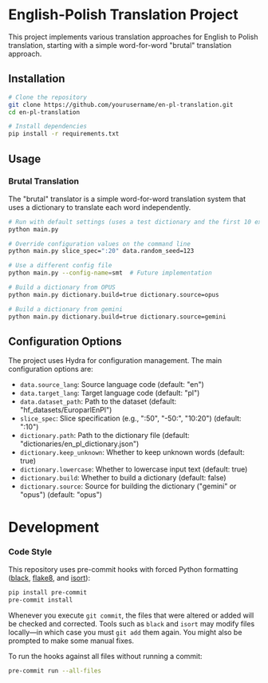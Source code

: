 # English-Polish Translation Project

This project implements various translation approaches for English to Polish translation, starting with a simple word-for-word "brutal" translation approach.

## Installation

```bash
# Clone the repository
git clone https://github.com/yourusername/en-pl-translation.git
cd en-pl-translation

# Install dependencies
pip install -r requirements.txt
```
## Usage
### Brutal Translation
The "brutal" translator is a simple word-for-word translation system that uses a dictionary to translate each word independently.
```sh
# Run with default settings (uses a test dictionary and the first 10 examples)
python main.py

# Override configuration values on the command line
python main.py slice_spec=":20" data.random_seed=123

# Use a different config file
python main.py --config-name=smt  # Future implementation

# Build a dictionary from OPUS
python main.py dictionary.build=true dictionary.source=opus

# Build a dictionary from gemini
python main.py dictionary.build=true dictionary.source=gemini
```
## Configuration Options
The project uses Hydra for configuration management. The main configuration options are:

- `data.source_lang`: Source language code (default: "en")
- `data.target_lang`: Target language code (default: "pl")
- `data.dataset_path`: Path to the dataset (default: "hf_datasets/EuroparlEnPl")
- `slice_spec`: Slice specification (e.g., ":50", "-50:", "10:20") (default: ":10")
- `dictionary.path`: Path to the dictionary file (default: "dictionaries/en_pl_dictionary.json")
- `dictionary.keep_unknown`: Whether to keep unknown words (default: true)
- `dictionary.lowercase`: Whether to lowercase input text (default: true)
- `dictionary.build`: Whether to build a dictionary (default: false)
- `dictionary.source`: Source for building the dictionary ("gemini" or "opus") (default: "opus")
# Development

### Code Style

This repository uses pre-commit hooks with forced Python formatting ([black](https://github.com/psf/black), [flake8](https://flake8.pycqa.org/en/latest/), and [isort](https://pycqa.github.io/isort/)):

```sh
pip install pre-commit
pre-commit install
```

Whenever you execute `git commit`, the files that were altered or added will be checked and corrected. Tools such as `black` and `isort` may modify files locally—in which case you must `git add` them again. You might also be prompted to make some manual fixes.

To run the hooks against all files without running a commit:

```sh
pre-commit run --all-files
```
